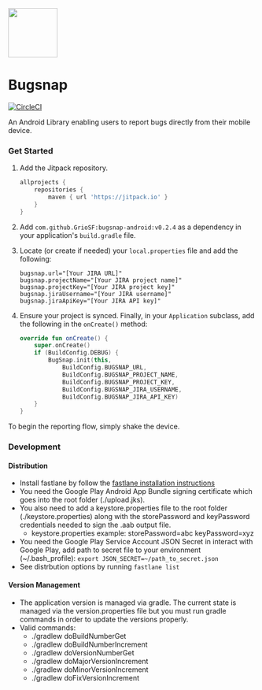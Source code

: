 <img src="https://grio.com/images/logo-small-54e7f941.svg" width=100/>

# Bugsnap 
[![CircleCI](https://circleci.com/gh/GrioSF/bugsnap-android/tree/master.svg?style=shield&circle-token=6dddb6e75b300271d4ea1a9aaf65f9cfe00348cc)](https://circleci.com/gh/GrioSF/bugsnap-android/tree/master)

An Android Library enabling users to report bugs directly from their mobile device.

### Get Started

1. Add the Jitpack repository.
    ```gradle
    allprojects {
        repositories {
            maven { url 'https://jitpack.io' }
        }
	}
    ```
2. Add `com.github.GrioSF:bugsnap-android:v0.2.4` as a dependency in your application's `build.gradle` file.
3. Locate (or create if needed) your `local.properties` file and add the following:

    ```properties
    bugsnap.url="[Your JIRA URL]"
    bugsnap.projectName="[Your JIRA project name]"
    bugsnap.projectKey="[Your JIRA project key]"
    bugsnap.jiraUsername="[Your JIRA username]"
    bugsnap.jiraApiKey="[Your JIRA API key]"
    ```
4. Ensure your project is synced. Finally, in your `Application` subclass, add the following in the `onCreate()` method:
    ```kotlin
    override fun onCreate() {                     
        super.onCreate()
        if (BuildConfig.DEBUG) {                  
            BugSnap.init(this,                    
                BuildConfig.BUGSNAP_URL,          
                BuildConfig.BUGSNAP_PROJECT_NAME, 
                BuildConfig.BUGSNAP_PROJECT_KEY,  
                BuildConfig.BUGSNAP_JIRA_USERNAME,
                BuildConfig.BUGSNAP_JIRA_API_KEY) 
        }                                         
    }                                             
    ```

To begin the reporting flow, simply shake the device.

### Development
#### Distribution
  * Install fastlane by follow the [fastlane installation instructions](fastlane/README.md)
  * You need the Google Play Android App Bundle signing certificate which goes into the root folder (./upload.jks).
  * You also need to add a keystore.properties file to the root folder (./keystore.properties) along with the storePassword and keyPassword credentials needed to sign the .aab output file.
    * keystore.properties example:
      storePassword=abc
      keyPassword=xyz
  * You need the Google Play Service Account JSON Secret in interact with Google Play, add path to secret file to your environment (~/.bash_profile): `export JSON_SECRET=~/path_to_secret.json`
  * See distrbution options by running `fastlane list`

#### Version Management
  * The application version is managed via gradle. The current state is managed via the version.properties file but you must run gradle commands in order to update the versions properly.
  * Valid commands:
    * ./gradlew doBuildNumberGet
    * ./gradlew doBuildNumberIncrement
    * ./gradlew doVersionNumberGet
    * ./gradlew doMajorVersionIncrement
    * ./gradlew doMinorVersionIncrement
    * ./gradlew doFixVersionIncrement

